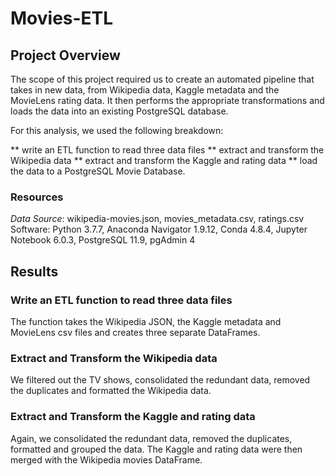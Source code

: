 # Movies-ETL
## Project Overview
The scope of this project required us to create an automated pipeline that takes in new data, from Wikipedia data, Kaggle metadata and the MovieLens rating data. It then performs the appropriate transformations and loads the data into an existing PostgreSQL database.

For this analysis, we used the following breakdown:

** write an ETL function to read three data files
** extract and transform the Wikipedia data
** extract and transform the Kaggle and rating data
** load the data to a PostgreSQL Movie Database.

### Resources
*Data Source*: wikipedia-movies.json, movies_metadata.csv, ratings.csv
Software: Python 3.7.7, Anaconda Navigator 1.9.12, Conda 4.8.4, Jupyter Notebook 6.0.3, PostgreSQL 11.9, pgAdmin 4

## Results
### Write an ETL function to read three data files
The function takes the Wikipedia JSON, the Kaggle metadata and MovieLens csv files and creates three separate DataFrames.

### Extract and Transform the Wikipedia data
We filtered out the TV shows, consolidated the redundant data, removed the duplicates and formatted the Wikipedia data.

### Extract and Transform the Kaggle and rating data
Again, we consolidated the redundant data, removed the duplicates, formatted and grouped the data.
The Kaggle and rating data were then merged with the Wikipedia movies DataFrame.
